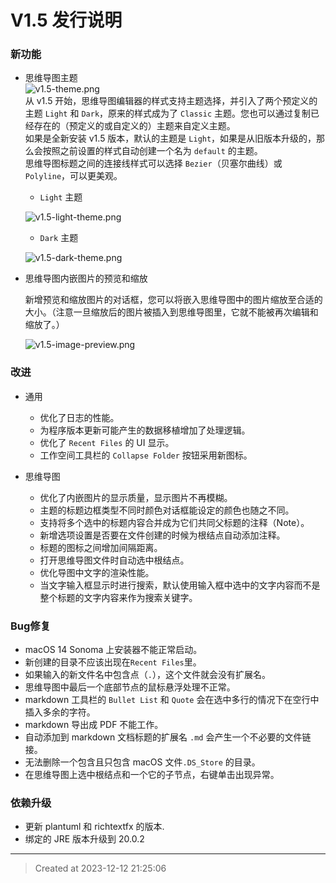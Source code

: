 # V1.5 发行说明

### 新功能

* 思维导图主题  
![v1.5-theme.png](v1.5-theme.jpg)  
从 v1.5 开始，思维导图编辑器的样式支持主题选择，并引入了两个预定义的主题 `Light` 和 `Dark`，原来的样式成为了 `Classic` 主题。您也可以通过复制已经存在的（预定义的或自定义的）主题来自定义主题。   
如果是全新安装 v1.5 版本，默认的主题是 `Light`，如果是从旧版本升级的，那么会按照之前设置的样式自动创建一个名为 `default` 的主题。  
思维导图标题之间的连接线样式可以选择 `Bezier`（贝塞尔曲线）或`Polyline`，可以更美观。

	* `Light` 主题  

	![v1.5-light-theme.png](v1.5-light-theme.jpg)
	* `Dark` 主题  

	![v1.5-dark-theme.png](v1.5-dark-theme.jpg)


* 思维导图内嵌图片的预览和缩放  

	新增预览和缩放图片的对话框，您可以将嵌入思维导图中的图片缩放至合适的大小。（注意一旦缩放后的图片被插入到思维导图里，它就不能被再次编辑和缩放了。）

	![v1.5-image-preview.png](v1.5-image-preview.jpg)


### 改进

* 通用  
	* 优化了日志的性能。
	* 为程序版本更新可能产生的数据移植增加了处理逻辑。
	* 优化了 `Recent Files` 的 UI 显示。
	* 工作空间工具栏的 `Collapse Folder` 按钮采用新图标。

* 思维导图  
	* 优化了内嵌图片的显示质量，显示图片不再模糊。
	* 主题的标题边框类型不同时颜色对话框能设定的颜色也随之不同。
	* 支持将多个选中的标题内容合并成为它们共同父标题的注释（Note）。
	* 新增选项设置是否要在文件创建的时候为根结点自动添加注释。
	* 标题的图标之间增加间隔距离。
	* 打开思维导图文件时自动选中根结点。
	* 优化导图中文字的渲染性能。
	* 当文字输入框显示时进行搜索，默认使用输入框中选中的文字内容而不是整个标题的文字内容来作为搜索关键字。


### Bug修复  

* macOS 14 Sonoma 上安装器不能正常启动。
* 新创建的目录不应该出现在`Recent Files`里。
* 如果输入的新文件名中包含点（`.`），这个文件就会没有扩展名。
* 思维导图中最后一个底部节点的鼠标悬浮处理不正常。
* markdown 工具栏的 `Bullet List` 和 `Quote` 会在选中多行的情况下在空行中插入多余的字符。
* markdown 导出成 PDF 不能工作。
* 自动添加到 markdown 文档标题的扩展名 `.md` 会产生一个不必要的文件链接。
* 无法删除一个包含且只包含 macOS 文件`.DS_Store` 的目录。
* 在思维导图上选中根结点和一个它的子节点，右键单击出现异常。

### 依赖升级  

* 更新 plantuml 和 richtextfx 的版本.
* 绑定的 JRE 版本升级到 20.0.2


---
> Created at 2023-12-12 21:25:06
